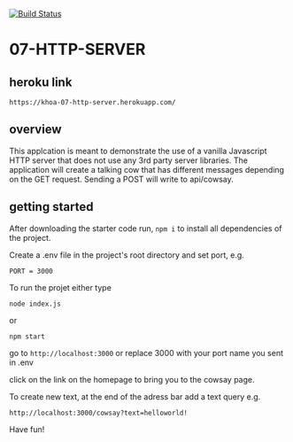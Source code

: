 [![Build Status](https://travis-ci.com/khuynh92/07-http-server.svg?branch=master)](https://travis-ci.com/khuynh92/07-http-server)

# 07-HTTP-SERVER

## heroku link
`https://khoa-07-http-server.herokuapp.com/`
## overview
This applcation is meant to demonstrate the use of a vanilla Javascript HTTP server that does not use any 3rd party server libraries. The application will create a talking cow that has different messages depending on the GET request. Sending a POST will write to api/cowsay.

## getting started

After downloading the starter code run, `npm i` to install all dependencies of the project.

Create a .env file in the project's root directory and set port, e.g. 

`PORT = 3000`

To run the projet either type

`node index.js`

or 

`npm start`

go to `http://localhost:3000` or replace 3000 with your port name you sent in .env

click on the link on the homepage to bring you to the cowsay page.

To create new text, at the end of the adress bar add a text query e.g.

`http://localhost:3000/cowsay?text=helloworld!`

Have fun!
